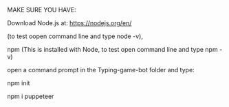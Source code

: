 MAKE SURE YOU HAVE:

Download Node.js at: https://nodejs.org/en/

(to test oopen command line and type node -v),

npm (This is installed with Node, to test open command line and type npm -v)


open a command prompt in the Typing-game-bot folder and type:

npm init

npm i puppeteer
